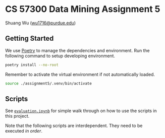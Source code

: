 # CS 57300 Data Mining Assignment 5

Shuang Wu (wu1716@purdue.edu)

## Getting Started

We use [Poetry](https://python-poetry.org/) to manage the dependencies and
environment. Run the following command to setup developing environment.

```sh
poetry install --no-root
```

Remember to activate the virtual environment if not automatically loaded.

```sh
source ./assignment5/.venv/bin/activate
```

## Scripts

See [`evaluation.ipynb`](./evaluation.ipynb) for simple walk through on how to
use the scripts in this project.

Note that the following scripts are interdependent. They need to be executed _in
order_.
